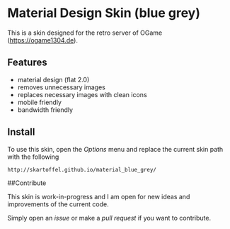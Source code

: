 # Material Design Skin (blue grey)

This is a skin designed for the retro server of OGame (https://ogame1304.de).

## Features

* material design (flat 2.0)
* removes unnecessary images
* replaces necessary images with clean icons
* mobile friendly
* bandwidth friendly

## Install

To use this skin, open the *Options* menu and replace the current skin path with the following

    http://skartoffel.github.io/material_blue_grey/

##Contribute

This skin is work-in-progress and I am open for new ideas and improvements of the current code.

Simply open an *issue* or make a *pull request* if you want to contribute.
